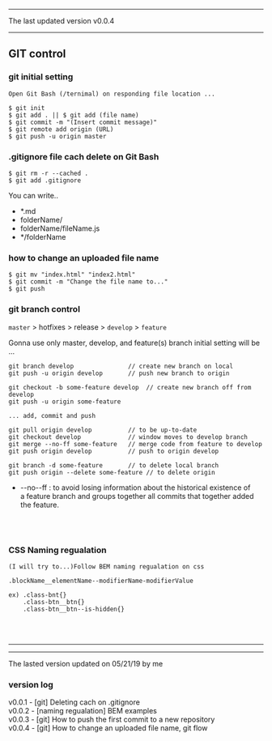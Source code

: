 ___
The last updated version v0.0.4      
___


## GIT control

### git initial setting 

```
Open Git Bash (/ternimal) on responding file location ...  

$ git init
$ git add . || $ git add (file name)
$ git commit -m "(Insert commit message)"
$ git remote add origin (URL)
$ git push -u origin master
```



### .gitignore file cach delete on Git Bash

```
$ git rm -r --cached . 
$ git add .gitignore
```

You can write..

- *.md 
- folderName/  
- folderName/fileName.js  
- */folderName



### how to change an uploaded file name

```
$ git mv "index.html" "index2.html"
$ git commit -m "Change the file name to..."
$ git push
``` 


### git branch control

`master` > hotfixes > release > `develop` > `feature`

Gonna use only master, develop, and feature(s) branch initial setting will be ...

```
git branch develop               // create new branch on local
git push -u origin develop       // push new branch to origin

git checkout -b some-feature develop  // create new branch off from develop
git push -u origin some-feature

... add, commit and push 

git pull origin develop          // to be up-to-date
git checkout develop             // window moves to develop branch
git merge --no-ff some-feature   // merge code from feature to develop
git push origin develop          // push to origin develop 

git branch -d some-feature       // to delete local branch
git push origin --delete some-feature // to delete origin 
```

* --no--ff : to avoid losing information about the historical existence of<br>a feature branch and groups together all commits that together added the feature.




<br></br>
### CSS Naming regualation

    (I will try to...)Follow BEM naming regualation on css

    .blockName__elementName--modifierName-modifierValue

    ex) .class-bnt{}
        .class-btn__btn{}
        .class-btn__btn--is-hidden{}





<br></br>
___
___
The lasted version updated on 05/21/19 by me	              

### version log <br>
v0.0.1 - [git] Deleting cach on .gitignore <br>
v0.0.2 - [naming regualation] BEM examples <br>
v0.0.3 - [git] How to push the first commit to a new repository <br>
v0.0.4 - [git] How to change an uploaded file name, git flow <br>